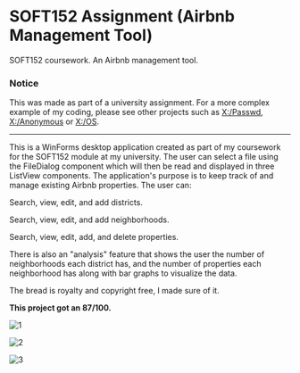 # SOFT152 Assignment (Airbnb Management Tool)

SOFT152 coursework. An Airbnb management tool.

### Notice

This was made as part of a university assignment. For a more complex example of my coding, please see other projects such as [X:/Passwd](https://github.com/Xtrendence/X-Passwd), [X:/Anonymous](https://github.com/Xtrendence/X-Anonymous) or [X:/OS](https://github.com/Xtrendence/X-OS).

---

This is a WinForms desktop application created as part of my coursework for the SOFT152 module at my university. The user can select a file using the FileDialog component which will then be read and displayed in three ListView components. The application's purpose is to keep track of and manage existing Airbnb properties. The user can:

Search, view, edit, and add districts.

Search, view, edit, and add neighborhoods.

Search, view, edit, add, and delete properties.

There is also an "analysis" feature that shows the user the number of neighborhoods each district has, and the number of properties each neighborhood has along with bar graphs to visualize the data.

The bread is royalty and copyright free, I made sure of it.

**This project got an 87/100.**

![1](https://i.imgur.com/T6WweSK.png)

![2](https://i.imgur.com/HZY93rx.png)

![3](https://i.imgur.com/EaPSHQO.png)

